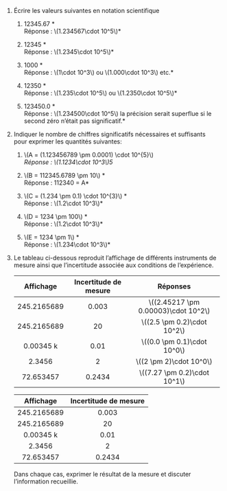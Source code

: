 1.  Écrire les valeurs suivantes en notation scientifique

    1.  12345.67 *  
        Réponse : \\(1.234567\cdot 10^5\\)*

    2.  12345 *  
        Réponse : \\(1.2345\cdot 10^5\\)*

    3.  1000 *  
        Réponse : \\(1\cdot 10^3\\) ou \\(1.000\cdot 10^3\\) etc.*

    4.  12350 *  
        Réponse : \\(1.235\cdot 10^5\\) ou \\(1.2350\cdot 10^5\\)*

    5.  123450.0 *  
        Réponse : \\(1.234500\cdot 10^5\\) la précision serait superflue
        si le second zéro n’était pas significatif.*

2.  Indiquer le nombre de chiffres significatifs nécessaires et
    suffisants pour exprimer les quantités suivantes:

    1.  \\(A = (1.123456789 \pm 0.0001) \cdot 10^{5}\\)  
        *Réponse : \\(1.1234\cdot 10^3\\)5*

    2.  \\(B = 112345.6789 \pm 10\\) *  
        Réponse : 112340 = A*

    3.  \\(C = (1.234 \pm 0.1) \cdot 10^{3}\\) *  
        Réponse : \\(1.2\cdot 10^3\\)*

    4.  \\(D = 1234 \pm 100\\) *  
        Réponse : \\(1.2\cdot 10^3\\)*

    5.  \\(E = 1234 \pm 1\\) *  
        Réponse : \\(1.234\cdot 10^3\\)*

3.  Le tableau ci-dessous reproduit l’affichage de différents
    instruments de mesure ainsi que l’incertitude associée aux
    conditions de l’expérience.

    |  Affichage  | Incertitude de mesure |                Réponses               |
    |:-----------:|:---------------------:|:-------------------------------------:|
    | 245.2165689 |         0.003         | \\((2.45217 \pm 0.00003)\cdot 10^2\\) |
    | 245.2165689 |           20          |     \\((2.5 \pm 0.2)\cdot 10^2\\)     |
    |  0.00345 k  |          0.01         |     \\((0.0 \pm 0.1)\cdot 10^0\\)     |
    |    2.3456   |           2           |       \\((2 \pm 2)\cdot 10^0\\)       |
    |  72.653457  |         0.2434        |     \\((7.27 \pm 0.2)\cdot 10^1\\)    |

    |  Affichage  | Incertitude de mesure |
    |:-----------:|:---------------------:|
    | 245.2165689 |         0.003         |
    | 245.2165689 |           20          |
    |  0.00345 k  |          0.01         |
    |    2.3456   |           2           |
    |  72.653457  |         0.2434        |

    Dans chaque cas, exprimer le résultat de la mesure et discuter
    l’information recueillie.

